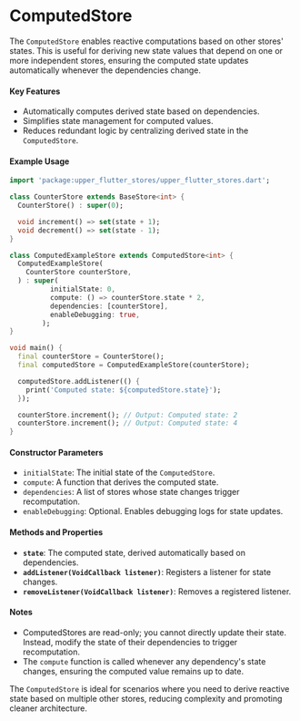 # ComputedStore

The `ComputedStore` enables reactive computations based on other stores' states. This is useful for deriving new state values that depend on one or more independent stores, ensuring the computed state updates automatically whenever the dependencies change.

#### Key Features
- Automatically computes derived state based on dependencies.
- Simplifies state management for computed values.
- Reduces redundant logic by centralizing derived state in the `ComputedStore`.

#### Example Usage

```dart
import 'package:upper_flutter_stores/upper_flutter_stores.dart';

class CounterStore extends BaseStore<int> {
  CounterStore() : super(0);

  void increment() => set(state + 1);
  void decrement() => set(state - 1);
}

class ComputedExampleStore extends ComputedStore<int> {
  ComputedExampleStore(
    CounterStore counterStore,
  ) : super(
          initialState: 0,
          compute: () => counterStore.state * 2,
          dependencies: [counterStore],
          enableDebugging: true,
        );
}

void main() {
  final counterStore = CounterStore();
  final computedStore = ComputedExampleStore(counterStore);

  computedStore.addListener(() {
    print('Computed state: ${computedStore.state}');
  });

  counterStore.increment(); // Output: Computed state: 2
  counterStore.increment(); // Output: Computed state: 4
}
```

#### Constructor Parameters
- `initialState`: The initial state of the `ComputedStore`.
- `compute`: A function that derives the computed state.
- `dependencies`: A list of stores whose state changes trigger recomputation.
- `enableDebugging`: Optional. Enables debugging logs for state updates.

#### Methods and Properties
- **`state`**: The computed state, derived automatically based on dependencies.
- **`addListener(VoidCallback listener)`**: Registers a listener for state changes.
- **`removeListener(VoidCallback listener)`**: Removes a registered listener.

#### Notes
- ComputedStores are read-only; you cannot directly update their state. Instead, modify the state of their dependencies to trigger recomputation.
- The `compute` function is called whenever any dependency's state changes, ensuring the computed value remains up to date.

The `ComputedStore` is ideal for scenarios where you need to derive reactive state based on multiple other stores, reducing complexity and promoting cleaner architecture.
